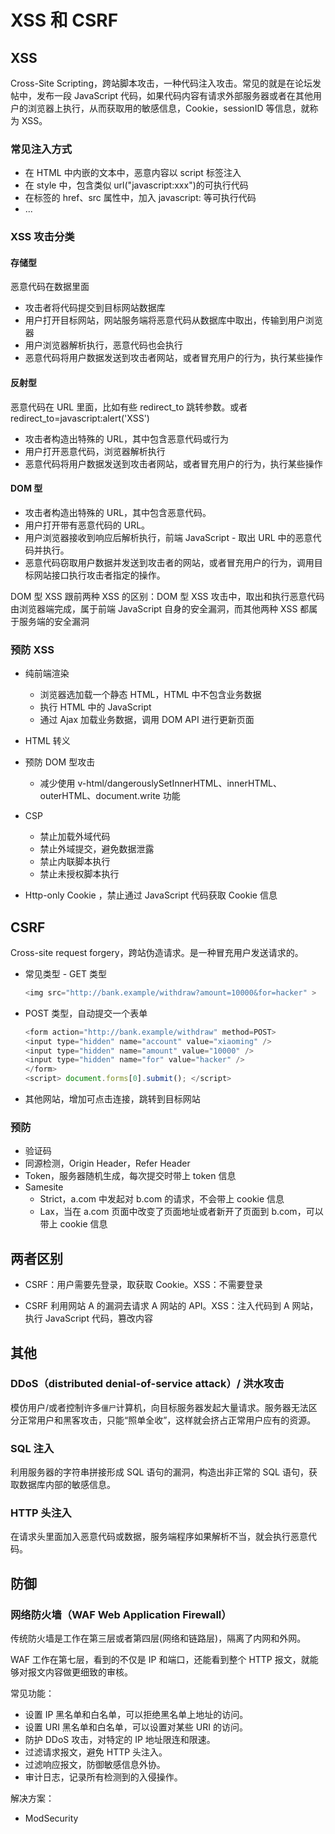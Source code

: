 # XSS 和 CSRF

## XSS

Cross-Site Scripting，跨站脚本攻击，一种代码注入攻击。常见的就是在论坛发帖中，发布一段 JavaScript 代码，如果代码内容有请求外部服务器或者在其他用户的浏览器上执行，从而获取用的敏感信息，Cookie，sessionID 等信息，就称为 XSS。

### 常见注入方式

- 在 HTML 中内嵌的文本中，恶意内容以 script 标签注入
- 在 style 中，包含类似 url("javascript:xxx")的可执行代码
- 在标签的 href、src 属性中，加入 javascript: 等可执行代码
- ...

### XSS 攻击分类

#### 存储型

恶意代码在数据里面

- 攻击者将代码提交到目标网站数据库
- 用户打开目标网站，网站服务端将恶意代码从数据库中取出，传输到用户浏览器
- 用户浏览器解析执行，恶意代码也会执行
- 恶意代码将用户数据发送到攻击者网站，或者冒充用户的行为，执行某些操作

#### 反射型

恶意代码在 URL 里面，比如有些 redirect_to 跳转参数。或者 redirect_to=javascript:alert('XSS')

- 攻击者构造出特殊的 URL，其中包含恶意代码或行为
- 用户打开恶意代码，浏览器解析执行
- 恶意代码将用户数据发送到攻击者网站，或者冒充用户的行为，执行某些操作

#### DOM 型

- 攻击者构造出特殊的 URL，其中包含恶意代码。
- 用户打开带有恶意代码的 URL。
- 用户浏览器接收到响应后解析执行，前端 JavaScript - 取出 URL 中的恶意代码并执行。
- 恶意代码窃取用户数据并发送到攻击者的网站，或者冒充用户的行为，调用目标网站接口执行攻击者指定的操作。

DOM 型 XSS 跟前两种 XSS 的区别：DOM 型 XSS 攻击中，取出和执行恶意代码由浏览器端完成，属于前端 JavaScript 自身的安全漏洞，而其他两种 XSS 都属于服务端的安全漏洞

### 预防 XSS

- 纯前端渲染
  - 浏览器选加载一个静态 HTML，HTML 中不包含业务数据
  - 执行 HTML 中的 JavaScript
  - 通过 Ajax 加载业务数据，调用 DOM API 进行更新页面
- HTML 转义

- 预防 DOM 型攻击

  - 减少使用 v-html/dangerouslySetInnerHTML、innerHTML、outerHTML、document.write 功能

- CSP
  - 禁止加载外域代码
  - 禁止外域提交，避免数据泄露
  - 禁止内联脚本执行
  - 禁止未授权脚本执行
- Http-only Cookie ，禁止通过 JavaScript 代码获取 Cookie 信息

## CSRF

Cross-site request forgery，跨站伪造请求。是一种冒充用户发送请求的。

- 常见类型 - GET 类型

  ```js
  <img src="http://bank.example/withdraw?amount=10000&for=hacker" >
  ```

- POST 类型，自动提交一个表单

  ```js
  <form action="http://bank.example/withdraw" method=POST>
  <input type="hidden" name="account" value="xiaoming" />
  <input type="hidden" name="amount" value="10000" />
  <input type="hidden" name="for" value="hacker" />
  </form>
  <script> document.forms[0].submit(); </script>
  ```

- 其他网站，增加可点击连接，跳转到目标网站

### 预防

- 验证码
- 同源检测，Origin Header，Refer Header
- Token，服务器随机生成，每次提交时带上 token 信息
- Samesite
  - Strict，a.com 中发起对 b.com 的请求，不会带上 cookie 信息
  - Lax，当在 a.com 页面中改变了页面地址或者新开了页面到 b.com，可以带上 cookie 信息

## 两者区别

- CSRF：用户需要先登录，取获取 Cookie。XSS：不需要登录

- CSRF 利用网站 A 的漏洞去请求 A 网站的 API。XSS：注入代码到 A 网站，执行 JavaScript 代码，篡改内容

## 其他

### DDoS（distributed denial-of-service attack）/ 洪水攻击

模仿用户/或者控制许多`僵尸`计算机，向目标服务器发起大量请求。服务器无法区分正常用户和黑客攻击，只能“照单全收”，这样就会挤占正常用户应有的资源。

### SQL 注入

利用服务器的字符串拼接形成 SQL 语句的漏洞，构造出非正常的 SQL 语句，获取数据库内部的敏感信息。

### HTTP 头注入

在请求头里面加入恶意代码或数据，服务端程序如果解析不当，就会执行恶意代码。

## 防御

### 网络防火墙（WAF Web Application Firewall）

传统防火墙是工作在第三层或者第四层(网络和链路层)，隔离了内网和外网。

WAF 工作在第七层，看到的不仅是 IP 和端口，还能看到整个 HTTP 报文，就能够对报文内容做更细致的审核。

常见功能：

- 设置 IP 黑名单和白名单，可以拒绝黑名单上地址的访问。
- 设置 URI 黑名单和白名单，可以设置对某些 URI 的访问。
- 防护 DDoS 攻击，对特定的 IP 地址限连和限速。
- 过滤请求报文，避免 HTTP 头注入。
- 过滤响应报文，防御敏感信息外协。
- 审计日志，记录所有检测到的入侵操作。

解决方案：

- ModSecurity

